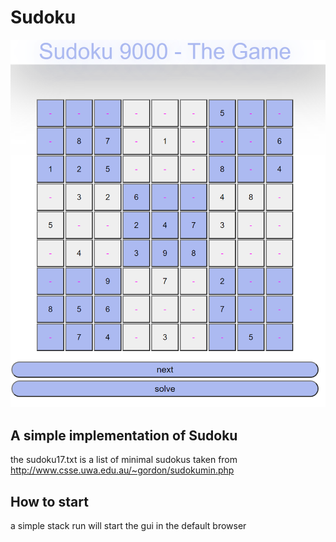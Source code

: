 # Sudoku

![Example](resources/Screenshot_8.png)

## A simple implementation of Sudoku

the sudoku17.txt is a list of minimal sudokus taken from http://www.csse.uwa.edu.au/~gordon/sudokumin.php

## How to start

a simple stack run will start the gui in the default browser
